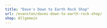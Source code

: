 ```yaml
---
title: "Dave's Down to Earth Rock Shop"
url: /evanston/daves-down-to-earth-rock-shop/
shop: Allgemein
---
```


